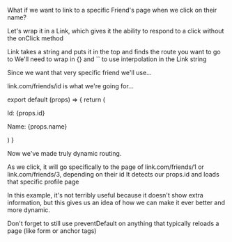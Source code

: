 What if we want to link to a specific Friend's page when we click on their name?

Let's wrap it in a Link, which gives it the ability to respond to a click without the onClick method 

Link takes a string and puts it in the top and finds the route you want to go to 
We'll need to wrap in {} and `` to use interpolation in the Link string 

Since we want that very specific friend we'll use...

link.com/friends/id is what we're going for...

export default (props) => {
    return (
        <div>
            <p>Id: {props.id}</p>
            <Link to="{`/friends/${props.id}`}">
            <p>Name: {props.name}<p>
        </div>
    )
}

Now we've made truly dynamic routing.

As we click, it will go specifically to the page of link.com/friends/1 or link.com/friends/3, depending on their id 
It detects our props.id and loads that specific profile page

In this example, it's not terribly useful because it doesn't show extra information, but this gives us an idea of how we can make it ever better and more dynamic.

Don't forget to still use preventDefault on anything that typically reloads a page (like form or anchor tags)
